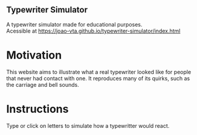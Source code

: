 ## Typewriter Simulator

A typewriter simulator made for educational purposes.  
Acessible at https://joao-vta.github.io/typewriter-simulator/index.html 

# Motivation
This website aims to illustrate what a real typewriter looked like for people that never had contact with one. It reproduces many of its quirks, such as the carriage and bell sounds.

# Instructions

Type or click on letters to simulate how a typewritter would react.
